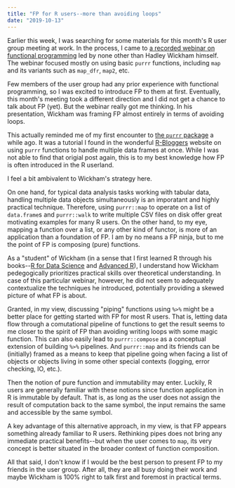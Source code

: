 ```yaml
---
title: "FP for R users--more than avoiding loops"
date: "2019-10-13"
---
```


Earlier this week, I was searching for some materials for this month's R user group meeting at work. In the process, I came to [a recorded webinar on functional programming](https://www.youtube.com/watch?v=bzUmK0Y07ck) led by none other than Hadley Wickham himself. The webinar focused mostly on using basic `purrr` functions, including `map` and its variants such as `map_dfr`, `map2`, etc.

Few members of the user group had any prior experience with functional programming, so I was excited to introduce FP to them at first. Eventually, this month's meeting took a different direction and I did not get a chance to talk about FP (yet). But the webinar really got me thinking. In his presentation, Wickham was framing FP almost entirely in terms of avoiding loops.

This actually reminded me of my first encounter to [the `purrr` package](https://purrr.tidyverse.org/) a while ago. It was a tutorial I found in the wonderful [R-Bloggers](https://www.r-bloggers.com/) website on using `purrr` functions to handle multiple data frames at once. While I was not able to find that origial post again, this is to my best knowledge how FP is often introduced in the R userland.

I feel a bit ambivalent to Wickham's strategy here.

On one hand, for typical data analysis tasks working with tabular data, handling multiple data objects simultaneously is an imporatant and highly practical technique. Therefore, using `purrr::map` to operate on a list of `data.frame`s and `purrr::walk` to write multiple CSV files on disk offer great motivating examples for many R users. On the other hand, to my eye, mapping a function over a list, or any other kind of functor, is more of an application than a foundation of FP. I am by no means a FP ninja, but to me the point of FP is composing (pure) functions.

As a "student" of Wickham (in a sense that I first learned R through his books--[R for Data Science](https://r4ds.had.co.nz/) and [Advanced R](https://adv-r.hadley.nz/)), I understand how Wickham pedegogically prioritizes practical skills over theoretical understanding. In case of this particular webinar, however, he did not seem to adequately contextualize the techniques he introduced, potentially providing a skewed picture of what FP is about.

Granted, in my view, discussing "piping" functions using `%>%` might be a better place for getting started with FP for most R users. That is, letting data flow through a comutational pipeline of functions to get the result seems to me closer to the spirit of FP than avoiding writing loops with some magic function. This can also easily lead to `purrr::compose` as a conceptual extension of building `%>%` pipelines. And `purrr::map` and its friends can be (initially) framed as a means to keep that pipeline going when facing a list of objects or objects living in some other special contexts (logging, error checking, IO, etc.).

Then the notion of pure function and immutability may enter. Luckily, R users are generally familiar with these notions since function application in R is immutable by default. That is, as long as the user does not assign the result of computation back to the same symbol, the input remains the same and accessible by the same symbol.

A key advantage of this alternative approach, in my view, is that FP appears something already familiar to R users. Rethinking pipes does not bring any immediate practical benefits--but when the user comes to `map`, its very concept is better situated in the broader context of function composition.

All that said, I don't know if I would be the best person to present FP to my friends in the user group. After all, they are all busy doing their work and maybe Wickham is 100% right to talk first and foremost in practical terms.